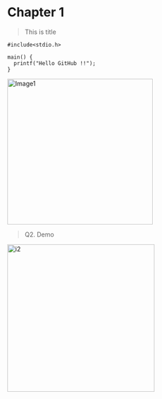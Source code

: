 # Chapter 1

> This is title

    #include<stdio.h>

    main() {
      printf("Hello GitHub !!");
    }

<img width="330" alt="Image1" src="https://user-images.githubusercontent.com/114161261/209760772-9edc5b28-8923-4c2e-8612-fa27d4d3aec1.PNG">


>  Q2. Demo

<img width="334" alt="i2" src="https://user-images.githubusercontent.com/114161261/209761021-642b2a3e-f482-4f44-bfd2-85bc2455bc6d.PNG">
